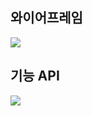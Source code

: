 <h2>와이어프레임</h2>
<img src="https://img1.daumcdn.net/thumb/R1280x0/?scode=mtistory2&fname=https%3A%2F%2Fk.kakaocdn.net%2Fdn%2FbBC3fW%2FbtrP36ikvhu%2FJkQRz73BxZvz7LqRcEMdOK%2Fimg.png"/>
<h2>기능 API</h2>
<img src="https://img1.daumcdn.net/thumb/R1280x0/?scode=mtistory2&fname=https%3A%2F%2Fk.kakaocdn.net%2Fdn%2FczAviW%2FbtrP3CB3KP6%2F1S2NKL0EKjykHkahVrLGB1%2Fimg.png"/>
